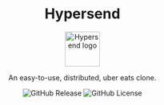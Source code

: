 <p align="center" width="100%">
  <h1 align="center">Hypersend</h1>
  <p align="center">
    <img align="center" width="70" src="https://raw.githubusercontent.com/lukas-houille/hypersend/blob/main/assets/icons/favicon.png" alt="Hypersend logo"/>
  </p>
  <p align="center">
    An easy-to-use, distributed, uber eats clone.
  </p>
  <p align="center">
    <img alt="GitHub Release" src="https://img.shields.io/github/v/release/lukas-houille/hypersend">
    <img alt="GitHub License" src="https://img.shields.io/github/license/lukas-houille/hypersend">
  </p>
</p>
